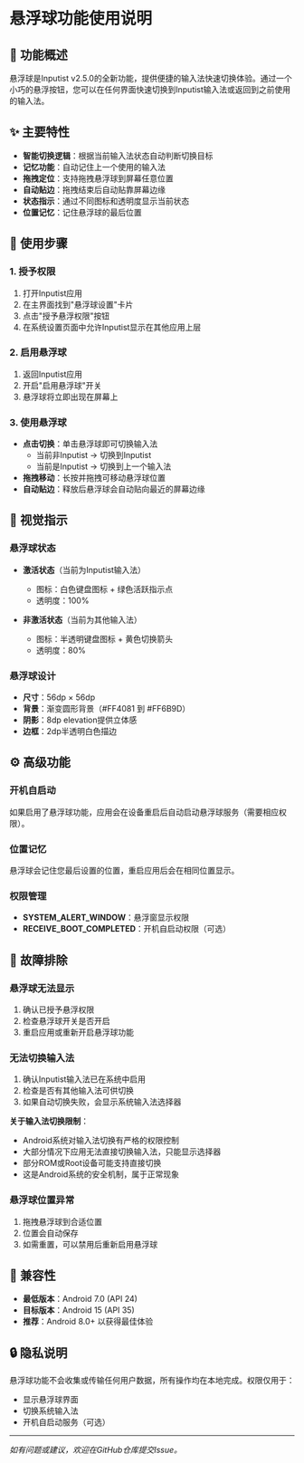 # 悬浮球功能使用说明

## 🌟 功能概述

悬浮球是Inputist v2.5.0的全新功能，提供便捷的输入法快速切换体验。通过一个小巧的悬浮按钮，您可以在任何界面快速切换到Inputist输入法或返回到之前使用的输入法。

## ✨ 主要特性

- **智能切换逻辑**：根据当前输入法状态自动判断切换目标
- **记忆功能**：自动记住上一个使用的输入法
- **拖拽定位**：支持拖拽悬浮球到屏幕任意位置
- **自动贴边**：拖拽结束后自动贴靠屏幕边缘
- **状态指示**：通过不同图标和透明度显示当前状态
- **位置记忆**：记住悬浮球的最后位置

## 🚀 使用步骤

### 1. 授予权限
1. 打开Inputist应用
2. 在主界面找到"悬浮球设置"卡片
3. 点击"授予悬浮权限"按钮
4. 在系统设置页面中允许Inputist显示在其他应用上层

### 2. 启用悬浮球
1. 返回Inputist应用
2. 开启"启用悬浮球"开关
3. 悬浮球将立即出现在屏幕上

### 3. 使用悬浮球
- **点击切换**：单击悬浮球即可切换输入法
  - 当前非Inputist → 切换到Inputist
  - 当前是Inputist → 切换到上一个输入法
- **拖拽移动**：长按并拖拽可移动悬浮球位置
- **自动贴边**：释放后悬浮球会自动贴向最近的屏幕边缘

## 🎨 视觉指示

### 悬浮球状态
- **激活状态**（当前为Inputist输入法）
  - 图标：白色键盘图标 + 绿色活跃指示点
  - 透明度：100%
  
- **非激活状态**（当前为其他输入法）
  - 图标：半透明键盘图标 + 黄色切换箭头
  - 透明度：80%

### 悬浮球设计
- **尺寸**：56dp × 56dp
- **背景**：渐变圆形背景（#FF4081 到 #FF6B9D）
- **阴影**：8dp elevation提供立体感
- **边框**：2dp半透明白色描边

## ⚙️ 高级功能

### 开机自启动
如果启用了悬浮球功能，应用会在设备重启后自动启动悬浮球服务（需要相应权限）。

### 位置记忆
悬浮球会记住您最后设置的位置，重启应用后会在相同位置显示。

### 权限管理
- **SYSTEM_ALERT_WINDOW**：悬浮窗显示权限
- **RECEIVE_BOOT_COMPLETED**：开机自启动权限（可选）

## 🔧 故障排除

### 悬浮球无法显示
1. 确认已授予悬浮权限
2. 检查悬浮球开关是否开启
3. 重启应用或重新开启悬浮球功能

### 无法切换输入法
1. 确认Inputist输入法已在系统中启用
2. 检查是否有其他输入法可供切换
3. 如果自动切换失败，会显示系统输入法选择器

**关于输入法切换限制**：
- Android系统对输入法切换有严格的权限控制
- 大部分情况下应用无法直接切换输入法，只能显示选择器
- 部分ROM或Root设备可能支持直接切换
- 这是Android系统的安全机制，属于正常现象

### 悬浮球位置异常
1. 拖拽悬浮球到合适位置
2. 位置会自动保存
3. 如需重置，可以禁用后重新启用悬浮球

## 📱 兼容性

- **最低版本**：Android 7.0 (API 24)
- **目标版本**：Android 15 (API 35)
- **推荐**：Android 8.0+ 以获得最佳体验

## 🔒 隐私说明

悬浮球功能不会收集或传输任何用户数据，所有操作均在本地完成。权限仅用于：
- 显示悬浮球界面
- 切换系统输入法
- 开机自启动服务（可选）

---

*如有问题或建议，欢迎在GitHub仓库提交Issue。*

